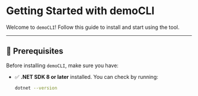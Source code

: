 ﻿# Getting Started with demoCLI

Welcome to `demoCLI`! Follow this guide to install and start using the tool.

---

## 📌 Prerequisites
Before installing `demoCLI`, make sure you have:
- ✅ **.NET SDK 8 or later** installed. You can check by running:
  ```sh
  dotnet --version
